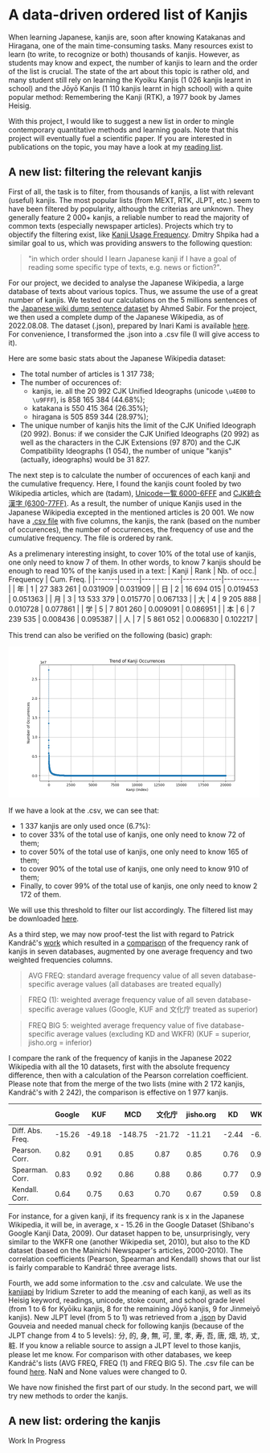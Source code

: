 # A data-driven ordered list of Kanjis

When learning Japanese, kanjis are, soon after knowing Katakanas and Hiragana, one of the main time-consuming tasks. Many resources exist to learn (to write, to recognize or both) thousands of kanjis. However, as students may know and expect, the number of kanjis to learn and the order of the list is crucial. The state of the art about this topic is rather old, and many student still rely on learning the Kyoiku Kanjis (1 026 kanjis learnt in school) and the Jōyō Kanjis (1 110 kanjis learnt in high school) with a quite popular method: Remembering the Kanji (RTK), a 1977 book by James Heisig.

With this project, I would like to suggest a new list in order to mingle contemporary quantitative methods and learning goals. Note that this project will eventually fuel a scientific paper. If you are interested in publications on the topic, you may have a look at my [reading list](https://paperpile.com/shared/K-Kanji-f_misjmpWDUatUprdI4VzbQ).

## A new list: filtering the relevant kanjis

First of all, the task is to filter, from thousands of kanjis, a list with relevant (useful) kanjis. The most popular lists (from MEXT, RTK, JLPT, etc.) seem to have been filtered by popularity, although the criterias are unknown. They generally feature 2 000+ kanjis, a reliable number to read the majority of common texts (especially newspaper articles). Projects which try to objectify the filtering exist, like [Kanji Usage Frequency](https://scriptin.github.io/kanji-frequency/). Dmitry Shpika had a similar goal to us, which was providing answers to the following question: 
> "in which order should I learn Japanese kanji if I have a goal of reading some specific type of texts, e.g. news or fiction?".

For our project, we decided to analyse the Japanese Wikipedia, a large database of texts about various topics. Thus, we assume the use of a great number of kanjis. We tested our calculations on the 5 millions sentences of the [Japanese wiki dump sentence dataset](https://huggingface.co/datasets/AhmedSSabir/Japanese-wiki-dump-sentence-dataset) by Ahmed Sabir. For the project, we then used a complete dump of the Japanese Wikipedia, as of 2022.08.08. The dataset (.json), prepared by Inari Kami is available [here](https://huggingface.co/datasets/inarikami/wikipedia-japanese). For convenience, I transformed the .json into a .csv file (I will give access to it). 

Here are some basic stats about the Japanese Wikipedia dataset: 
- The total number of articles is 1 317 738;
- The number of occurences of:
  - kanjis, ie. all the 20 992 CJK Unified Ideographs (unicode `\u4E00` to `\u9FFF`), is 858 165 384 (44.68%);
  - katakana is 550 415 364 (26.35%);
  - hiragana is 505 859 344 (28.97%);
- The unique number of kanjis hits the limit of the CJK Unified Ideograph (20 992). 
Bonus: if we consider the CJK Unified Ideographs (20 992) as well as the characters in the CJK Extensions (97 870) and the CJK Compatibility Ideographs (1 054), the number of unique "kanjis" (actually, ideographs) would be 31 827.

The next step is to calculate the number of occurences of each kanji and the cumulative frequency. Here, I found the kanjis count fooled by two Wikipedia articles, which are (tadam), [Unicode一覧 6000-6FFF](https://ja.wikipedia.org/wiki/Unicode%E4%B8%80%E8%A6%A7_6000-6FFF) and [CJK統合漢字 (6300-77FF)](https://ja.wikipedia.org/wiki/CJK%E7%B5%B1%E5%90%88%E6%BC%A2%E5%AD%97_(6300-77FF)). As a result, the number of unique Kanjis used in the Japanese Wikipedia excepted in the mentioned articles is 20 001. We now have a [.csv file](https://github.com/jeremiepoiroux/kanji-list/blob/main/japanese_wikipedia_2022_kanjis_count.csv) with five columns, the kanjis, the rank (based on the number of occurences), the number of occurrences, the frequency of use and the cumulative frequency. The file is ordered by rank.

As a prelimenary interesting insight, to cover 10% of the total use of kanjis, one only need to know 7 of them. In other words, to know 7 kanjis should be enough to read 10% of the kanjis used in a text:
| Kanji | Rank | Nb. of occ.| Frequency | Cum. Freq. |
|-------|------|------------|------------|-----------|
| 年    | 1    | 27 383 261 | 0.031909   | 0.031909  |
| 日    | 2    | 16 694 015 | 0.019453   | 0.051363  |
| 月    | 3    | 13 533 379 | 0.015770   | 0.067133  |
| 大    | 4    | 9 205 888  | 0.010728   | 0.077861  |
| 学    | 5    | 7 801 260  | 0.009091   | 0.086951  |
| 本    | 6    | 7 239 535  | 0.008436   | 0.095387  |
| 人    | 7    | 5 861 052  | 0.006830   | 0.102217  |

This trend can also be verified on the following (basic) graph:

<img src="https://github.com/jeremiepoiroux/kanji-list/blob/main/kanji_trend.png" alt="Kanji Occurrences Trend" width="500">

If we have a look at the .csv, we can see that:
- 1 337 kanjis are only used once (6.7%):
- to cover 33% of the total use of kanjis, one only need to know 72 of them;
- to cover 50% of the total use of kanjis, one only need to know 165 of them;
- to cover 90% of the total use of kanjis, one only need to know 910 of them;
- Finally, to cover 99% of the total use of kanjis, one only need to know 2 172 of them.

We will use this threshold to filter our list accordingly. The filtered list may be downloaded [here](https://github.com/jeremiepoiroux/kanji-list/blob/main/jpwiki2022_kanjis_99.csv).

As a third step, we may now proof-test the list with regard to Patrick Kandráč's [work](https://www.japanesestudies.org.uk/ejcjs/vol22/iss2/kandrac.html) which resulted in a [comparison](https://www.reddit.com/r/LearnJapanese/comments/rji33t/ultimate_kanji_frequency_list/) of the frequency rank of kanjis in seven databases, augmented by one average frequency and two weighted frequencies columns. 

> AVG FREQ: standard average frequency value of all seven database-specific average values (all databases are treated equally)

> FREQ (1):	weighted average frequency value of all seven database-specific average values (Google, KUF and 文化庁 treated as superior)

> FREQ BIG 5:	weighted average frequency value of five database-specific average values (excluding KD and WKFR) (KUF = superior, jisho.org = inferior)

I compare the rank of the frequency of kanjis in the Japanese 2022 Wikipedia with all the 10 datasets, first with the absolute frequency difference, then with a calculation of the Pearson correlation coefficient. Please note that from the merge of the two lists (mine with 2 172 kanjis, Kandráč's with 2 242), the comparison is effective on 1 977 kanjis. 


|        | Google | KUF   | MCD    | 文化庁  | jisho.org | KD   | WKFR | AVG FREQ | FREQ (1) | FREQ BIG 5 |
|--------|--------|-------|--------|--------|-----------|------|------|----------|----------|------------|
| Diff. Abs. Freq. | -15.26 | -49.18| -148.75| -21.72 | -11.21    | -2.44| -6.51| -36.44   | -34.17   | -53.07     |
| Pearson. Corr. | 0.82   | 0.91  | 0.85   | 0.87   | 0.85      | 0.76 | 0.96 | 0.91     | 0.91     | 0.89       |
| Spearman. Corr. | 0.83   | 0.92  | 0.86   | 0.88   | 0.86      | 0.77 | 0.96 | 0.91     | 0.91     | 0.90       |
| Kendall. Corr. | 0.64   | 0.75  | 0.63   | 0.70   | 0.67      | 0.59 | 0.86 | 0.74     | 0.74     | 0.72       |

For instance, for a given kanji, if its frequency rank is x in the Japanese Wikipedia, it will be, in average, x - 15.26 in the Google Dataset (Shibano's Google Kanji Data, 2009). Our dataset happen to be, unsurprisingly, very similar to the WKFR one (another Wikipedia set, 2010), but also to the KD dataset (based on the Mainichi Newspaper's articles, 2000-2010). The correlation coefficients (Pearson, Spearman and Kendall) shows that our list is fairly comparable to Kandráč three average lists. 

Fourth, we add some information to the .csv and calculate. We use the [kanjiapi](https://kanjiapi.dev/) by Iridium Szreter to add the meaning of each kanji, as well as its Heisig keyword, readings, unicode, stoke count, and school grade level (from 1 to 6 for Kyōiku kanjis, 8 for the remaining Jōyō kanjis, 9 for Jinmeiyō kanjis). New JLPT level (from 5 to 1) was retrieved from a [.json](https://github.com/davidluzgouveia/kanji-data/tree/master) by David Gouveia and needed manual check for following kanjis (because of the JLPT change from 4 to 5 levels): 分, 的, 身, 無, 可, 里, 孝, 寿, 吾, 唐, 畑, 坊, 丈, 粧. If you know a reliable source to assign a JLPT level to those kanjis, please let me know. For comparison with other databases, we keep Kandráč's lists (AVG FREQ, FREQ (1) and FREQ BIG 5). The .csv file can be found [here](https://github.com/jeremiepoiroux/kanji-list/blob/main/jpwiki2022_kanjis_99_info_master.csv). NaN and None values were changed to 0.

We have now finished the first part of our study. In the second part, we will try new methods to order the kanjis.

## A new list: ordering the kanjis

Work In Progress
